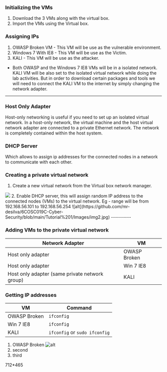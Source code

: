 ### Initializing the VMs

1. Download the 3 VMs along with the virtual box.
2. Import the VMs using the Virtual box.

### Assigning IPs

1. OWASP Broken VM - This VM will be use as the vulnerable environment.
2. Windows 7 With IE8 - This VM will be use as the Victim.
3. KALI - This VM will be use as the attacker.

- Both OWASP and the Windows 7 IE8 VMs will be in a isolated network. KALI VM will be also set to the isolated virtual network while doing the lab activities. But in order to download certain packages and tools we will need to connect the KALI VM to the internet by simply changing the network adapter.

----------

### Host Only Adapter
Host-only networking is useful if you need to set up an isolated virtual network. In a host-only network, the virtual machine and the host virtual network adapter are connected to a private Ethernet network. The network is completely contained within the host system. 

### DHCP Server
Which allows to assign ip addresses for the connected nodes in a network to communicate with each other.

### Creating a private virtual network

1. Create a new virtual network from the Virtual box network manager.
<img src="https://github.com/mr-desilva/6COSC019C-Cyber-Security/blob/main/Tutorial%201/Images/img1.jpg">
2. Enable DHCP server, this will assign random IP address to the connected nodes (VMs) to the virtual network. Eg - range will be from 192.168.56.101 to 192.168.56.254
![alt](https://github.com/mr-desilva/6COSC019C-Cyber-Security/blob/main/Tutorial%201/Images/img2.jpg)
----------

### Adding VMs to the private virtual network

| **Network Adapter**      | **VM** |
| ----------- | ----------- |
| Host only adapter      | OWASP Broken       |
| Host only adapter   | Win 7 IE8        |
| Host only adapter (same private network group)   | KALI       |

### Getting IP addresses 

| **VM**     | **Command** |
| ----------- | ----------- |
| OWASP Broken       |    `ifconfig`   |
| Win 7 IE8   | `ifconfig`       |
| KALI    | `ifconfig` or `sudo ifconfig`       |

1. OWASP Broken
![alt](https://github.com/mr-desilva/6COSC019C-Cyber-Security/blob/main/Tutorial%201/Images/owaspip.jpg)
2. second
3. third

712*465